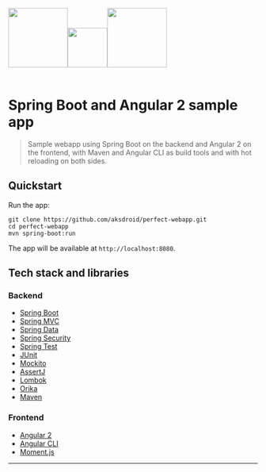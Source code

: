 <img src="src/main/frontend/public/boot-logo.png" height="120px"><img style="margin-bottom: 20px" src="src/main/frontend/public/plus.png" height="80px"><img src="src/main/frontend/public/ng-logo.png" height="120px">
# Spring Boot and Angular 2 sample app

> Sample webapp using Spring Boot on the backend and Angular 2 on the frontend, with 
Maven and Angular CLI as build tools and with hot reloading on both sides.

## Quickstart
Run the app:

    git clone https://github.com/aksdroid/perfect-webapp.git
    cd perfect-webapp
    mvn spring-boot:run

The app will be available at `http://localhost:8080`. 


## Tech stack and libraries
### Backend
- [Spring Boot](http://projects.spring.io/spring-boot/)
- [Spring MVC](http://docs.spring.io/autorepo/docs/spring/3.2.x/spring-framework-reference/html/mvc.html)
- [Spring Data](http://projects.spring.io/spring-data/)
- [Spring Security](http://projects.spring.io/spring-security/)
- [Spring Test](http://docs.spring.io/autorepo/docs/spring-framework/3.2.x/spring-framework-reference/html/testing.html)
- [JUnit](http://junit.org/)
- [Mockito](http://mockito.org/)
- [AssertJ](http://joel-costigliola.github.io/assertj/)
- [Lombok](https://projectlombok.org/)
- [Orika](http://orika-mapper.github.io/orika-docs/)
- [Maven](https://maven.apache.org/)

### Frontend
- [Angular 2](https://angular.io/)
- [Angular CLI](https://cli.angular.io/)
- [Moment.js](http://momentjs.com/)


---